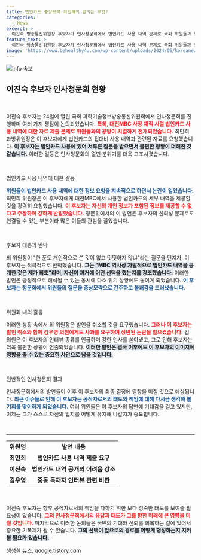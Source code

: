 ```yaml
---
title: 법인카드 중상모략 최민희의 항의는 무엇?
categories:
  - News
excerpt: >
  이진숙 방송통신위원장 후보자가 인사청문회에서 법인카드 사용 내역 문제로 국회 위원들과 날카로운 공방을 벌였다. 개인정보 제공을 두고 긴장이 고조된 가운데, 후보자는 자신의 입장을 강하게 주장하며 반발했다.
feature_text: >
  이진숙 방송통신위원장 후보자가 인사청문회에서 법인카드 사용 내역 문제로 국회 위원들과 날카로운 공방을 벌였다. 개인정보 제공을 두고 긴장이 고조된 가운데, 후보자는 자신의 입장을 강하게 주장하며 반발했다.
image: 'https://www.behealthy4u.com/wp-content/uploads/2024/06/koreanews.jpg'
---
```


<p><img src="https://www.behealthy4u.com/wp-content/uploads/2024/06/koreanews.jpg" alt="info 속보" /></p>

<h2 data-ke-size="size26">이진숙 후보자 인사청문회 현황</h2>

<p data-ke-size="size16">&nbsp;</p>

<p>이진숙 후보자는 24일에 열린 국회 과학기술정보방송통신위원회에서 인사청문회를 진행하며 여러 가지 쟁점이 논의되었습니다. <b><span style="color: #ee2323;">특히, 대전MBC 사장 재직 시절 법인카드 사용 내역에 대한 자료 제출 문제로 위원들과의 공방이 치열하게 전개되었습니다.</span></b> 최민희 과방위원장은 이 후보자에게 법인카드의 접대비 사용 내역과 관련된 자료를 요청했습니다. <b><span style="background-color: #21538527;">이 후보자는 법인카드 사용에 있어 서투른 질문을 받으면서 불편한 정황이 더해진 것 같습니다.</span></b> 이러한 갈등은 인사청문회의 열띤 분위기를 더욱 고조시켰습니다.</p>

<p data-ke-size="size16">&nbsp;</p>

<p>법인카드 사용 내역에 대한 갈등</p>

<p><b><span style="color: #1a5490;">위원들이 법인카드 사용 내역에 대한 정보 요청을 지속적으로 하면서 논란이 일었습니다.</span></b> 최민희 위원장은 이 후보자에게 대전MBC에서 사용한 법인카드의 세부 내역을 제공할 것을 강력히 요청했습니다. <b><span style="color: #ee2323;">이 후보자는 자신의 개인 정보가 포함된 정보를 제공할 수 없다고 주장하며 강하게 반발했습니다.</span></b> 청문위에서의 이 발언은 후보자의 신뢰성 문제로도 연결될 수 있는 부분이라 많은 이들의 관심을 끌었습니다. </p>

<p data-ke-size="size16">&nbsp;</p>

<p>후보자 대응과 반박</p>

<p>최 위원장이 "한 푼도 개인적으로 쓴 것이 없고 떳떳하지 않냐"라는 질문을 던지자, 이 후보자는 적극적으로 반박했습니다. <b><span style="background-color: #21538527;">그는 "MBC 역사상 자발적으로 법인카드 내역을 공개한 것은 제가 최초"라며, 자신이 과거에 어떤 선택을 했는지를 강조했습니다.</span></b> 이러한 발언은 긍정적으로 해석될 수 있는 동시에 다소 위기 상황에도 놓이게 되었습니다. <b><span style="color: #1a5490;">이 후보자는 청문회에서 위원들의 질문을 중상모략으로 간주하고 불쾌감을 드러냈습니다.</span></b></p>

<p data-ke-size="size16">&nbsp;</p>

<p>위원회 내의 갈등</p>

<p>이러한 상황 속에서 최 위원장은 발언을 취소할 것을 요구했습니다. <b><span style="color: #ee2323;">그러나 이 후보자는 발언 취소와 함께 김우영 의원에게도 사과를 요구하여 상반된 논란을 일으켰습니다.</span></b> 김 의원은 이 후보자의 인터뷰 종류를 언급하며 강한 언사를 쏟아냈고, 그로 인해 후보자는 더욱 불편한 상황이 연출되었습니다. <b><span style="background-color: #21538527;">이러한 발언은 결국 이후에도 이 후보자의 이미지에 영향을 줄 수 있는 중요한 사안으로 남을 것입니다.</span></b></p>

<p data-ke-size="size16">&nbsp;</p>

<p>전반적인 인사청문회 결과</p>

<p>인사청문회에서의 발언들이 이후 이 후보자의 최종 결정에 영향을 미칠 것으로 예상됩니다. <b><span style="color: #1a5490;">최근 이슈들로 인해 이 후보자는 공직자로서의 태도와 책임에 대해 다시금 생각해 볼 기회를 맞이하게 되었습니다.</span></b> 여러 위원들은 이 후보자의 답변에 기대감을 걸고 있지만, 이제는 그가 스스로 자신의 입지를 어떻게 유지해 나갈지가 중요합니다. </p>

<p data-ke-size="size16">&nbsp;</p>

<hr>

<table style="width: 100%;">
  <tr>
    <td style="text-align: center; height: 17px;"><b>위원명</b></td>
    <td style="text-align: center; height: 17px;"><b>발언 내용</b></td>
  </tr>
  <tr>
    <td style="text-align: center; height: 17px;"><b>최민희</b></td>
    <td style="text-align: center; height: 17px;"><b>법인카드 사용 내역 제출 요구</b></td>
  </tr>
  <tr>
    <td style="text-align: center; height: 17px;"><b>이진숙</b></td>
    <td style="text-align: center; height: 17px;"><b>법인카드 내역 공개의 어려움 강조</b></td>
  </tr>
  <tr>
    <td style="text-align: center; height: 17px;"><b>김우영</b></td>
    <td style="text-align: center; height: 17px;"><b>중동 독재자 인터뷰 관련 비판</b></td>
  </tr>
</table>

<p data-ke-size="size16">&nbsp;</p>

<p>이진숙 후보자는 향후 공직자로서의 책임을 다하기 위한 보다 성숙한 태도를 보여줄 필요성이 있습니다. <b><span style="color: #ee2323;">그의 인사청문회에서의 응답과 태도가 그를 향한 미래에 큰 영향을 미칠 것입니다.</span></b> 마지막으로 이러한 논의들은 국민의 기대와 신뢰를 회복하는 길에 있어서 중요한 기폭제가 될 수 있습니다. <b><span style="background-color: #21538527;">그의 선택이 앞으로의 경로를 어떻게 형성하는지 지켜볼 필요가 있습니다.</span></b></p>
생생한 뉴스, <a href="https://qoogle.tistory.com" rel="dofollow">qoogle.tistory.com</a>


